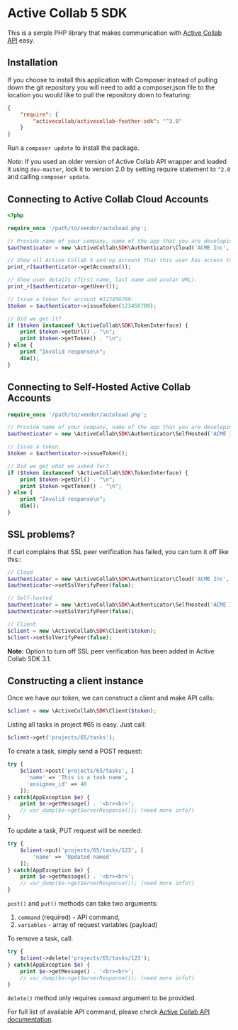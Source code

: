 # Active Collab 5 SDK

This is a simple PHP library that makes communication with [Active Collab API](https://labs.activecollab.com/nightly-activecollab-api/v1/authentication.html) easy.

## Installation

If you choose to install this application with Composer instead of pulling down the git repository you will need to add a composer.json file to the location you would like to pull the repository down to featuring:

```json
{
    "require": {
        "activecollab/activecollab-feather-sdk": "^3.0"
    }
}
```
    
Run a `composer update` to install the package.

*Note*: If you used an older version of Active Collab API wrapper and loaded it using `dev-master`, lock it to version 2.0 by setting require statement to `^2.0` and calling `composer update`.

## Connecting to Active Collab Cloud Accounts

```php
<?php

require_once '/path/to/vendor/autoload.php';

// Provide name of your company, name of the app that you are developing, your email address and password.
$authenticator = new \ActiveCollab\SDK\Authenticator\Cloud('ACME Inc', 'My Awesome Application', 'you@acmeinc.com', 'hard to guess, easy to remember');

// Show all Active Collab 5 and up account that this user has access to.
print_r($authenticator->getAccounts());

// Show user details (first name, last name and avatar URL).
print_r($authenticator->getUser());

// Issue a token for account #123456789.
$token = $authenticator->issueToken(123456789);

// Did we get it?
if ($token instanceof \ActiveCollab\SDK\TokenInterface) {
    print $token->getUrl() . "\n";
    print $token->getToken() . "\n";
} else {
    print "Invalid response\n";
    die();
}
```

## Connecting to Self-Hosted Active Collab Accounts

```php
require_once '/path/to/vendor/autoload.php';

// Provide name of your company, name of the app that you are developing, your email address and password. Last parameter is URL where your Active Collab is installed.
$authenticator = new \ActiveCollab\SDK\Authenticator\SelfHosted('ACME Inc', 'My Awesome Application', 'you@acmeinc.com', 'hard to guess, easy to remember', 'https://my.company.com/projects');

// Issue a token.
$token = $authenticator->issueToken();

// Did we get what we asked for?
if ($token instanceof \ActiveCollab\SDK\TokenInterface) {
    print $token->getUrl() . "\n";
    print $token->getToken() . "\n";
} else {
    print "Invalid response\n";
    die();
}
```

## SSL problems?

If curl complains that SSL peer verification has failed, you can turn it off like this::

```php
// Cloud
$authenticator = new \ActiveCollab\SDK\Authenticator\Cloud('ACME Inc', 'My Awesome Application', 'you@acmeinc.com', 'hard to guess, easy to remember', false);
$authenticator->setSslVerifyPeer(false);

// Self-hosted
$authenticator = new \ActiveCollab\SDK\Authenticator\SelfHosted('ACME Inc', 'My Awesome Application', 'you@acmeinc.com', 'hard to guess, easy to remember', 'https://my.company.com/projects', false);
$authenticator->setSslVerifyPeer(false);

// Client
$client = new \ActiveCollab\SDK\Client($token);
$client->setSslVerifyPeer(false);
```

**Note:** Option to turn off SSL peer verification has been added in Active Collab SDK 3.1.

## Constructing a client instance

Once we have our token, we can construct a client and make API calls:

```php
$client = new \ActiveCollab\SDK\Client($token);
```

Listing all tasks in project #65 is easy. Just call:

```php
$client->get('projects/65/tasks');
```

To create a task, simply send a POST request:

```php
try {
    $client->post('projects/65/tasks', [
      'name' => 'This is a task name',
      'assignee_id' => 48
    ]);
} catch(AppException $e) {
    print $e->getMessage() . '<br><br>';
    // var_dump($e->getServerResponse()); (need more info?)
}
```

To update a task, PUT request will be needed:

```php
try {
    $client->put('projects/65/tasks/123', [
        'name' => 'Updated named'
    ]);
} catch(AppException $e) {
    print $e->getMessage() . '<br><br>';
    // var_dump($e->getServerResponse()); (need more info?)
}
```

``post()`` and ``put()`` methods can take two arguments:

1. ``command`` (required) - API command,
3. ``variables`` - array of request variables (payload)

To remove a task, call:

```php
try {
    $client->delete('projects/65/tasks/123');
} catch(AppException $e) {
    print $e->getMessage() . '<br><br>';
    // var_dump($e->getServerResponse()); (need more info?)
}
```

``delete()`` method only requires ``command`` argument to be provided.

For full list of available API command, please check [Active Collab API documentation](https://developers.activecollab.com/api-documentation/).
